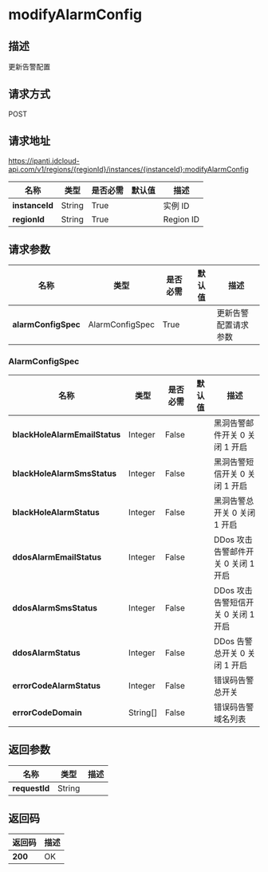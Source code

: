 # modifyAlarmConfig


## 描述
更新告警配置

## 请求方式
POST

## 请求地址
https://ipanti.jdcloud-api.com/v1/regions/{regionId}/instances/{instanceId}:modifyAlarmConfig

|名称|类型|是否必需|默认值|描述|
|---|---|---|---|---|
|**instanceId**|String|True| |实例 ID|
|**regionId**|String|True| |Region ID|

## 请求参数
|名称|类型|是否必需|默认值|描述|
|---|---|---|---|---|
|**alarmConfigSpec**|AlarmConfigSpec|True| |更新告警配置请求参数|

### AlarmConfigSpec
|名称|类型|是否必需|默认值|描述|
|---|---|---|---|---|
|**blackHoleAlarmEmailStatus**|Integer|False| |黑洞告警邮件开关 0 关闭 1 开启|
|**blackHoleAlarmSmsStatus**|Integer|False| |黑洞告警短信开关 0 关闭 1 开启|
|**blackHoleAlarmStatus**|Integer|False| |黑洞告警总开关  0 关闭 1 开启|
|**ddosAlarmEmailStatus**|Integer|False| |DDos 攻击告警邮件开关  0 关闭 1 开启|
|**ddosAlarmSmsStatus**|Integer|False| |DDos 攻击告警短信开关  0 关闭 1 开启|
|**ddosAlarmStatus**|Integer|False| |DDos 告警总开关 0 关闭 1 开启|
|**errorCodeAlarmStatus**|Integer|False| |错误码告警总开关|
|**errorCodeDomain**|String[]|False| |错误码告警域名列表|

## 返回参数
|名称|类型|描述|
|---|---|---|
|**requestId**|String| |



## 返回码
|返回码|描述|
|---|---|
|**200**|OK|
